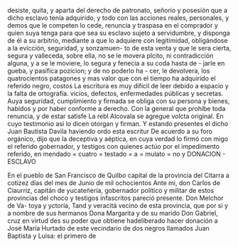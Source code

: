 desiste, quita, y aparta del derecho de patronato, señorío y posesión que a dicho esclavo tenía adquirido, y todo con
las acciones reales, personales, y demos que le competen
lo cede, renuncia y traspasa en el comprador y quien
suya tenga para que sea su esclavo sujeto a servidumbre,
y disponga de él a su arbitrio, mediante a que lo adquiere con
legitimidad, obligándose a la evicción, seguridad, y sonzamuen- to de esta venta y que le sera cierta, segura y valleceda, sobre ella, no se le movera plcito, ni contradicción alguna, y
a se le moviere, lo segura y fenecia a su coda hasta de -
jarle en gueba, y pasifica pozicion; y de no poderlo ha -
cer, le devolvera, los quatrocientos patagones y mas valor
que con el tiempo ha adquirido el referido negro, costos
La escritura es muy difícil de leer debido a espacio y la falta de ortografía.
vicios, defectos, enfermedades públicas y secretas. Auya
seguridad, cumplimiento y firmada se obliga con su persona
y bienes, habidos y por haber conforme a derecho. Con la
general que prohíbe toda renuncia, y de estar satisfe
La rebl Alcovala se agregue volcta original. En cuyo testimonio asi lo dicen otorgan y firman. Y estando presentes el dicho Juan Bautista Davila haviendo ordo esta escritur
De acuerdo a su foro orgánico, dijo que la deceptiva y aéptica, en cuya verdad lo firmó con migo el referido gobernador, y testigos con quienes actúo por el impedimento referido, en mendado = cuatro = testado = a = mulato = no y
DONACION - ESCLAVO

En el pueblo de San Francisco de Quilbo capital de la provincia del Citarra a cotizez días del mes de Junio de mil ochocientos
Ante mi, don Carlos de Ciaurriz, capitán de yucateñería, gobernador político y militar de estos provincias del choco y testigos infascritos pareció presente. Don Melchor de Va- toya y yctoría,
Tand y veracitá vecino de esta provincia, que por si y a nombre de sus hermanos Dona Margarita y de su marido Don Gabriel, cruz en virtud des su poder que obtiene hadeliberado hacer
donación a José María Hurtado de este vecindario de dos negros llamados Juan Baptista y Luisa: el primero de